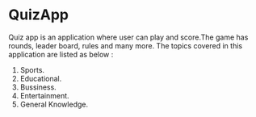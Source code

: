 # QuizApp
Quiz app is an application where user can play and score.The game has rounds, leader board, rules and many more.
The topics covered in this application are listed as below :
1. Sports.
2. Educational.
3. Bussiness.
4. Entertainment.
5. General Knowledge.